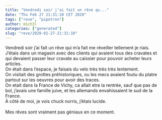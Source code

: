 ```yaml
---
title: "Vendredi soir j’ai fait un rêve qu..."
date: "Thu Feb 27 21:31:10 CET 2020"
tags: ["reve", "pipotron"]
author: m1ch3l
categories: ["generated"]
slug: "reve/2020-02-27-21:31:10"
---
```


Vendredi soir j’ai fait un rêve qui m’a fait me réveiller tellement je riais.<br>
J’étais dans un magasin avec des clients qui avaient tous des cravates et qui devaient passer leur cravate au caissier pour pouvoir acheter leurs articles.<br>
On était dans l’espace, je faisais du velo très très très lentement.<br>
On visitait des grottes préhistoriques, ou les mecs avaient foutu du platre partout sur les oeuvres pour avoir des traces.<br>
On etait dans la France de Vichy, ca allait etre la rentrée, sauf que pas de bol, j’avais une famille juive, et les allemands envahissaient le sud de la France.<br>
À côté de moi, je vois chuck norris, j’étais lucide.<br>
<br>
Mes rêves sont vraiment pas géniaux en ce moment.<br>
<br>
